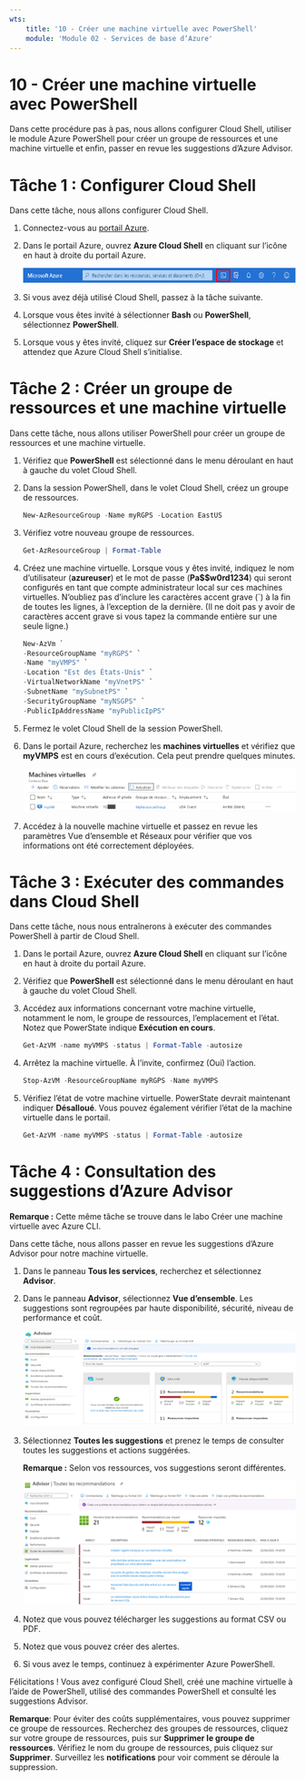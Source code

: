 ```yaml
---
wts:
    title: '10 - Créer une machine virtuelle avec PowerShell'
    module: 'Module 02 - Services de base d’Azure'
---
```

# 10 - Créer une machine virtuelle avec PowerShell

Dans cette procédure pas à pas, nous allons configurer Cloud Shell, utiliser le module Azure PowerShell pour créer un groupe de ressources et une machine virtuelle et enfin, passer en revue les suggestions d’Azure Advisor. 

# Tâche 1 : Configurer Cloud Shell

Dans cette tâche, nous allons configurer Cloud Shell. 

1. Connectez-vous au [portail Azure](https://portal.azure.com).

2. Dans le portail Azure, ouvrez **Azure Cloud Shell** en cliquant sur l’icône en haut à droite du portail Azure.

    ![Capture d’écran de l’icône Azure Cloud Shell dans le portail Azure.](../images/1002.png)

3. Si vous avez déjà utilisé Cloud Shell, passez à la tâche suivante. 

4. Lorsque vous êtes invité à sélectionner **Bash** ou **PowerShell**, sélectionnez **PowerShell**. 

5. Lorsque vous y êtes invité, cliquez sur **Créer l’espace de stockage** et attendez que Azure Cloud Shell s’initialise. 

# Tâche 2 : Créer un groupe de ressources et une machine virtuelle

Dans cette tâche, nous allons utiliser PowerShell pour créer un groupe de ressources et une machine virtuelle.  

1. Vérifiez que **PowerShell** est sélectionné dans le menu déroulant en haut à gauche du volet Cloud Shell.

2. Dans la session PowerShell, dans le volet Cloud Shell, créez un groupe de ressources. 

    ```PowerShell
    New-AzResourceGroup -Name myRGPS -Location EastUS
    ```

3. Vérifiez votre nouveau groupe de ressources. 

    ```PowerShell
    Get-AzResourceGroup | Format-Table
    ```

4. Créez une machine virtuelle. Lorsque vous y êtes invité, indiquez le nom d’utilisateur (**azureuser**) et le mot de passe (**Pa$$w0rd1234**) qui seront configurés en tant que compte administrateur local sur ces machines virtuelles. N’oubliez pas d’inclure les caractères accent grave (`) à la fin de toutes les lignes, à l’exception de la dernière. (Il ne doit pas y avoir de caractères accent grave si vous tapez la commande entière sur une seule ligne.)

    ```PowerShell
    New-AzVm `
    -ResourceGroupName "myRGPS" `
    -Name "myVMPS" `
    -Location "Est des États-Unis" `
    -VirtualNetworkName "myVnetPS" `
    -SubnetName "mySubnetPS" `
    -SecurityGroupName "myNSGPS" `
    -PublicIpAddressName "myPublicIpPS"
    ```

5. Fermez le volet Cloud Shell de la session PowerShell.

6. Dans le portail Azure, recherchez les **machines virtuelles** et vérifiez que **myVMPS** est en cours d’exécution. Cela peut prendre quelques minutes.

    ![Capture d’écran de la page des machines virtuelles avec myVMPS en cours d’exécution.](../images/1001.png)

7. Accédez à la nouvelle machine virtuelle et passez en revue les paramètres Vue d’ensemble et Réseaux pour vérifier que vos informations ont été correctement déployées. 

# Tâche 3 : Exécuter des commandes dans Cloud Shell

Dans cette tâche, nous nous entraînerons à exécuter des commandes PowerShell à partir de Cloud Shell. 

1. Dans le portail Azure, ouvrez **Azure Cloud Shell** en cliquant sur l’icône en haut à droite du portail Azure.

2. Vérifiez que **PowerShell** est sélectionné dans le menu déroulant en haut à gauche du volet Cloud Shell.

3. Accédez aux informations concernant votre machine virtuelle, notamment le nom, le groupe de ressources, l’emplacement et l’état. Notez que PowerState indique **Exécution en cours**.

    ```PowerShell
    Get-AzVM -name myVMPS -status | Format-Table -autosize
    ```

4. Arrêtez la machine virtuelle. À l’invite, confirmez (Oui) l’action. 

    ```PowerShell
    Stop-AzVM -ResourceGroupName myRGPS -Name myVMPS
    ```

5. Vérifiez l’état de votre machine virtuelle. PowerState devrait maintenant indiquer **Désalloué**. Vous pouvez également vérifier l’état de la machine virtuelle dans le portail. 

    ```PowerShell
    Get-AzVM -name myVMPS -status | Format-Table -autosize
    ```

# Tâche 4 : Consultation des suggestions d’Azure Advisor

**Remarque :** Cette même tâche se trouve dans le labo Créer une machine virtuelle avec Azure CLI. 

Dans cette tâche, nous allons passer en revue les suggestions d’Azure Advisor pour notre machine virtuelle. 

1. Dans le panneau **Tous les services**, recherchez et sélectionnez **Advisor**. 

2. Dans le panneau **Advisor**, sélectionnez **Vue d’ensemble**. Les suggestions sont regroupées par haute disponibilité, sécurité, niveau de performance et coût. 

    ![Capture d’écran de la page Vue d’ensemble d’Advisor ](../images/1003.png)

3. Sélectionnez **Toutes les suggestions** et prenez le temps de consulter toutes les suggestions et actions suggérées. 

    **Remarque :** Selon vos ressources, vos suggestions seront différentes. 

    ![Capture d’écran de la page Toutes les suggestions Advisor. ](../images/1004.png)

4. Notez que vous pouvez télécharger les suggestions au format CSV ou PDF. 

5. Notez que vous pouvez créer des alertes. 

6. Si vous avez le temps, continuez à expérimenter Azure PowerShell. 

Félicitations ! Vous avez configuré Cloud Shell, créé une machine virtuelle à l’aide de PowerShell, utilisé des commandes PowerShell et consulté les suggestions Advisor.

**Remarque**: Pour éviter des coûts supplémentaires, vous pouvez supprimer ce groupe de ressources. Recherchez des groupes de ressources, cliquez sur votre groupe de ressources, puis sur **Supprimer le groupe de ressources**. Vérifiez le nom du groupe de ressources, puis cliquez sur **Supprimer**. Surveillez les **notifications** pour voir comment se déroule la suppression.
